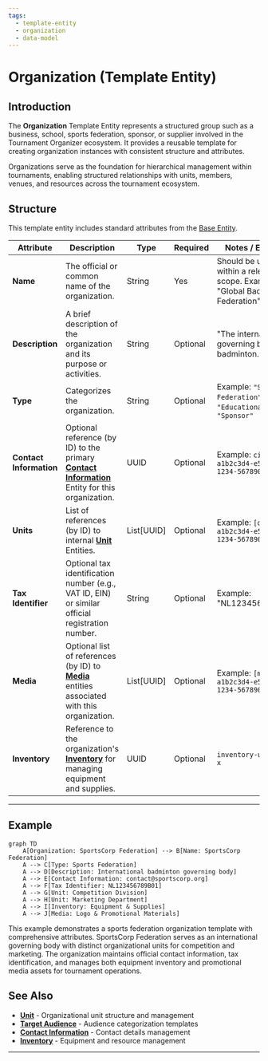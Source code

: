 ```yaml
---
tags:
  - template-entity
  - organization
  - data-model
---
```


# Organization (Template Entity)

## Introduction

The **Organization** Template Entity represents a structured group such as a business, school, sports federation,
sponsor, or supplier involved in the Tournament Organizer ecosystem. It provides a reusable template for creating
organization instances with consistent structure and attributes.

Organizations serve as the foundation for hierarchical management within tournaments, enabling structured relationships
with units, members, venues, and resources across the tournament ecosystem.

## Structure

This template entity includes standard attributes from the [Base Entity](../foundation/base_entity.md).

| Attribute               | Description                                                                                     | Type       | Required | Notes / Example                                                                  |
| ----------------------- | ----------------------------------------------------------------------------------------------- | ---------- | -------- | -------------------------------------------------------------------------------- |
| **Name**                | The official or common name of the organization.                                                | String     | Yes      | Should be unique within a relevant scope. Example: "Global Badminton Federation" |
| **Description**         | A brief description of the organization and its purpose or activities.                          | String     | Optional | "The international governing body for badminton."                                |
| **Type**                | Categorizes the organization.                                                       | String     | Optional | Example: `"Sports Federation"`, `"Educational"`, `"Sponsor"`                     |
| **Contact Information** | Optional reference (by ID) to the primary **[Contact Information](../identity/contact_information.md)** Entity for this organization. | UUID       | Optional | Example: `ci-a1b2c3d4-e5f6-4890-1234-567890abc020`                               |
| **Units**               | List of references (by ID) to internal **[Unit](unit/unit.md)** Entities.                                       | List[UUID] | Optional | Example: `[ou-a1b2c3d4-e5f6-4890-1234-567890abc022]`                             |
| **Tax Identifier**      | Optional tax identification number (e.g., VAT ID, EIN) or similar official registration number. | String     | Optional | Example: "NL123456789B01"                                                        |
| **Media**               | Optional list of references (by ID) to **[Media](../media/media.md)** entities associated with this organization.     | List[UUID] | Optional | Example: `[media-a1b2c3d4-e5f6-4890-1234-567890abc099]`                          |
| **Inventory**           | Reference to the organization's **[Inventory](../inventory/inventory.md)** for managing equipment and supplies.                   | UUID       | Optional | `inventory-uuid-org-x`                                                           |

---

## Example

```mermaid
graph TD
    A[Organization: SportsCorp Federation] --> B[Name: SportsCorp Federation]
    A --> C[Type: Sports Federation]
    A --> D[Description: International badminton governing body]
    A --> E[Contact Information: contact@sportscorp.org]
    A --> F[Tax Identifier: NL123456789B01]
    A --> G[Unit: Competition Division]
    A --> H[Unit: Marketing Department]
    A --> I[Inventory: Equipment & Supplies]
    A --> J[Media: Logo & Promotional Materials]
```

This example demonstrates a sports federation organization template with comprehensive attributes. SportsCorp
Federation serves as an international governing body with distinct organizational units for competition and marketing.
The organization maintains official contact information, tax identification, and manages both equipment inventory and
promotional media assets for tournament operations.

## See Also

- **[Unit](unit/unit.md)** - Organizational unit structure and management
- **[Target Audience](target_audience.md)** - Audience categorization templates
- **[Contact Information](../identity/contact_information.md)** - Contact details management
- **[Inventory](../inventory/inventory.md)** - Equipment and resource management

---
